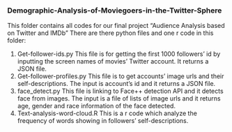 ### Demographic-Analysis-of-Moviegoers-in-the-Twitter-Sphere


This folder contains all codes for our final project “Audience Analysis based on Twitter and IMDb”
There are there python files and one r code in this folder:

1. Get-follower-ids.py
This file is for getting the first 1000 followers’ id by inputting the screen names of movies’ Twitter account. It returns a JSON file.
2. Get-follower-profiles.py
This file is to get accounts’ image urls and their self-descriptions. The input is account’s id and it returns a JSON file.
3. face_detect.py
This file is linking to Face++ detection API and it detects face from images. The input is a file of lists of image urls and it returns age, gender and race information of the face detected.
4. Text-analysis-word-cloud.R
This is a r code which analyze the frequency of words showing in followers’ self-descriptions.
